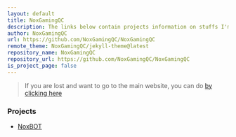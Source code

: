 ```yaml
---
layout: default
title: NoxGamingQC
description: The links below contain projects information on stuffs I'm working on. Enjoy!
author: NoxGamingQC
url: https://github.com/NoxGamingQC/NoxGamingQC
remote_theme: NoxGamingQC/jekyll-theme@latest
repository_name: NoxGamingQC
repository_url: https://github.com/NoxGamingQC/NoxGamingQC
is_project_page: false
---
```


> If you are lost and want to go to the main website, you can do [by clicking here](https://www.noxgamingqc.ca)

### Projects

* [NoxBOT](/NoxBOT)
